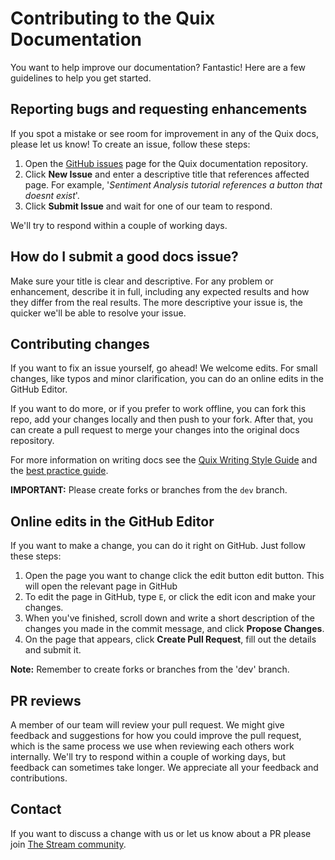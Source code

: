 # Contributing to the Quix Documentation

You want to help improve our documentation? Fantastic! Here are a few guidelines to help you get started.

## Reporting bugs and requesting enhancements

If you spot a mistake or see room for improvement in any of the Quix docs, please let us know! To create an issue, follow these steps:

1. Open the [GitHub issues](https://github.com/quixio/quix-docs/issues) page for the Quix documentation repository.
2. Click **New Issue** and enter a descriptive title that references affected page. For example, '_Sentiment Analysis tutorial references a button that doesnt exist_'.
3. Click **Submit Issue** and wait for one of our team to respond.

We'll try to respond within a couple of working days.

## How do I submit a good docs issue?

Make sure your title is clear and descriptive. For any problem or enhancement, describe it in full, including any expected results and how they differ from the real results. The more descriptive your issue is, the quicker we'll be able to resolve your issue.

## Contributing changes

If you want to fix an issue yourself, go ahead! We welcome edits. For small changes, like typos and minor clarification, you can do an online edits in the GitHub Editor. 

If you want to do more, or if you prefer to work offline, you can fork this repo, add your changes locally and then push to your fork. After that, you can create a pull request to merge your changes into the original docs repository.

For more information on writing docs see the [Quix Writing Style Guide](WRITING-STYLE.md) and the [best practice guide](./BEST-PRACTICE.md).

**IMPORTANT:** Please create forks or branches from the `dev` branch.

## Online edits in the GitHub Editor

If you want to make a change, you can do it right on GitHub. Just follow these steps:

1. Open the page you want to change click the edit button edit button.
This will open the relevant page in GitHub
2. To edit the page in GitHub, type `E`, or click the edit icon and make your changes.
3. When you've finished, scroll down and write a short description of the changes you made in the commit message, and click **Propose Changes**.
4. On the page that appears, click **Create Pull Request**, fill out the details and submit it.

**Note:** Remember to create forks or branches from the 'dev' branch.

## PR reviews

A member of our team will review your pull request. We might give feedback and suggestions for how you could improve the pull request, which is the same process we use when reviewing each others work internally. We'll try to respond within a couple of working days, but feedback can sometimes take longer. We appreciate all your feedback and contributions.

## Contact

If you want to discuss a change with us or let us know about a PR please join [The Stream community](https://quix.io/slack-invite?_ga=2.132866574.1283274496.1668680959-1575601866.1664365365).
